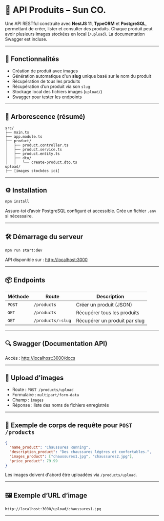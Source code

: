 # 💼 API Produits – Sun CO.

Une API RESTful construite avec **NestJS 11**, **TypeORM** et **PostgreSQL**, permettant de créer, lister et consulter des produits. Chaque produit peut avoir plusieurs images stockées en local (`/upload`). La documentation Swagger est incluse.

---

## 🚀 Fonctionnalités

* Création de produit avec images
* Génération automatique d'un **slug** unique basé sur le nom du produit
* Récupération de tous les produits
* Récupération d’un produit via son `slug`
* Stockage local des fichiers images (`upload/`)
* Swagger pour tester les endpoints

---

## 📁 Arborescence (résumé)

```
src/
├── main.ts
├── app.module.ts
├── product/
│   ├── product.controller.ts
│   ├── product.service.ts
│   ├── product.entity.ts
│   ├── dto/
│   │   └── create-product.dto.ts
upload/
├── [images stockées ici]
```

---

## ⚙️ Installation

```bash
npm install
```

Assure-toi d’avoir PostgreSQL configuré et accessible. Crée un fichier `.env` si nécessaire.

---

## 🛠️ Démarrage du serveur

```bash
npm run start:dev
```

API disponible sur : [http://localhost:3000](http://localhost:3000)

---

## 📦 Endpoints

| Méthode | Route              | Description                   |
| ------- | ------------------ | ----------------------------- |
| `POST`  | `/products`        | Créer un produit (JSON)       |
| `GET`   | `/products`        | Récupérer tous les produits   |
| `GET`   | `/products/:slug`  | Récupérer un produit par slug |

---

## 🔍 Swagger (Documentation API)

Accès : [http://localhost:3000/docs](http://localhost:3000/docs)

---

## 📸 Upload d'images

* Route : `POST /products/upload`
* Formulaire : `multipart/form-data`
* Champ : `images`
* Réponse : liste des noms de fichiers enregistrés

---

## 🥪 Exemple de corps de requête pour `POST /products`

```json
{
  "name_product": "Chaussures Running",
  "description_product": "Des chaussures légères et confortables.",
  "images_product": ["chaussures1.jpg", "chaussures2.jpg"],
  "price_product": 79.99
}
```

Les images doivent d'abord être uploadées via `/products/upload`.

---

## 🖼️ Exemple d’URL d’image

```text
http://localhost:3000/upload/chaussures1.jpg
```

---